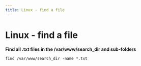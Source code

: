 ```yaml
---
title: Linux - find a file
---
```


<h1 class="header">Linux - find a file</h1>

<b>Find all .txt files in the /var/www/search_dir and sub-folders</b>
```code
find /var/www/search_dir -name *.txt
```